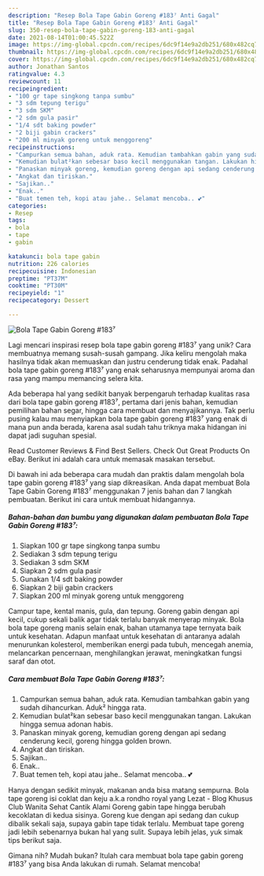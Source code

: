 ```yaml
---
description: "Resep Bola Tape Gabin Goreng #183⁷ Anti Gagal"
title: "Resep Bola Tape Gabin Goreng #183⁷ Anti Gagal"
slug: 350-resep-bola-tape-gabin-goreng-183-anti-gagal
date: 2021-08-14T01:00:45.522Z
image: https://img-global.cpcdn.com/recipes/6dc9f14e9a2db251/680x482cq70/bola-tape-gabin-goreng-183-foto-resep-utama.jpg
thumbnail: https://img-global.cpcdn.com/recipes/6dc9f14e9a2db251/680x482cq70/bola-tape-gabin-goreng-183-foto-resep-utama.jpg
cover: https://img-global.cpcdn.com/recipes/6dc9f14e9a2db251/680x482cq70/bola-tape-gabin-goreng-183-foto-resep-utama.jpg
author: Jonathan Santos
ratingvalue: 4.3
reviewcount: 11
recipeingredient:
- "100 gr tape singkong tanpa sumbu"
- "3 sdm tepung terigu"
- "3 sdm SKM"
- "2 sdm gula pasir"
- "1/4 sdt baking powder"
- "2 biji gabin crackers"
- "200 ml minyak goreng untuk menggoreng"
recipeinstructions:
- "Campurkan semua bahan, aduk rata. Kemudian tambahkan gabin yang sudah dihancurkan. Aduk² hingga rata."
- "Kemudian bulat²kan sebesar baso kecil menggunakan tangan. Lakukan hingga semua adonan habis."
- "Panaskan minyak goreng, kemudian goreng dengan api sedang cenderung kecil, goreng hingga golden brown."
- "Angkat dan tiriskan."
- "Sajikan.."
- "Enak.."
- "Buat temen teh, kopi atau jahe.. Selamat mencoba.. 💕"
categories:
- Resep
tags:
- bola
- tape
- gabin

katakunci: bola tape gabin 
nutrition: 226 calories
recipecuisine: Indonesian
preptime: "PT37M"
cooktime: "PT30M"
recipeyield: "1"
recipecategory: Dessert

---
```



![Bola Tape Gabin Goreng #183⁷](https://img-global.cpcdn.com/recipes/6dc9f14e9a2db251/680x482cq70/bola-tape-gabin-goreng-183-foto-resep-utama.jpg)

Lagi mencari inspirasi resep bola tape gabin goreng #183⁷ yang unik? Cara membuatnya memang susah-susah gampang. Jika keliru mengolah maka hasilnya tidak akan memuaskan dan justru cenderung tidak enak. Padahal bola tape gabin goreng #183⁷ yang enak seharusnya mempunyai aroma dan rasa yang mampu memancing selera kita.

Ada beberapa hal yang sedikit banyak berpengaruh terhadap kualitas rasa dari bola tape gabin goreng #183⁷, pertama dari jenis bahan, kemudian pemilihan bahan segar, hingga cara membuat dan menyajikannya. Tak perlu pusing kalau mau menyiapkan bola tape gabin goreng #183⁷ yang enak di mana pun anda berada, karena asal sudah tahu triknya maka hidangan ini dapat jadi suguhan spesial.

Read Customer Reviews &amp; Find Best Sellers. Check Out Great Products On eBay. Berikut ini adalah cara untuk memasak masakan tersebut.


Di bawah ini ada beberapa cara mudah dan praktis dalam mengolah bola tape gabin goreng #183⁷ yang siap dikreasikan. Anda dapat membuat Bola Tape Gabin Goreng #183⁷ menggunakan 7 jenis bahan dan 7 langkah pembuatan. Berikut ini cara untuk membuat hidangannya.

<!--inarticleads1-->

##### Bahan-bahan dan bumbu yang digunakan dalam pembuatan Bola Tape Gabin Goreng #183⁷:

1. Siapkan 100 gr tape singkong tanpa sumbu
1. Sediakan 3 sdm tepung terigu
1. Sediakan 3 sdm SKM
1. Siapkan 2 sdm gula pasir
1. Gunakan 1/4 sdt baking powder
1. Siapkan 2 biji gabin crackers
1. Siapkan 200 ml minyak goreng untuk menggoreng


Campur tape, kental manis, gula, dan tepung. Goreng gabin dengan api kecil, cukup sekali balik agar tidak terlalu banyak menyerap minyak. Bola bola tape goreng manis selain enak, bahan utamanya tape ternyata baik untuk kesehatan. Adapun manfaat untuk kesehatan di antaranya adalah menurunkan kolesterol, memberikan energi pada tubuh, mencegah anemia, melancarkan pencernaan, menghilangkan jerawat, meningkatkan fungsi saraf dan otot. 

<!--inarticleads2-->

##### Cara membuat Bola Tape Gabin Goreng #183⁷:

1. Campurkan semua bahan, aduk rata. Kemudian tambahkan gabin yang sudah dihancurkan. Aduk² hingga rata.
1. Kemudian bulat²kan sebesar baso kecil menggunakan tangan. Lakukan hingga semua adonan habis.
1. Panaskan minyak goreng, kemudian goreng dengan api sedang cenderung kecil, goreng hingga golden brown.
1. Angkat dan tiriskan.
1. Sajikan..
1. Enak..
1. Buat temen teh, kopi atau jahe.. Selamat mencoba.. 💕


Hanya dengan sedikit minyak, makanan anda bisa matang sempurna. Bola tape goreng isi coklat dan keju a.k.a rondho royal yang Lezat - Blog Khusus Club Wanita Sehat Cantik Alami Goreng gabin tape hingga berubah kecoklatan di kedua sisinya. Goreng kue dengan api sedang dan cukup dibalik sekali saja, supaya gabin tape tidak terlalu. Membuat tape goreng jadi lebih sebenarnya bukan hal yang sulit. Supaya lebih jelas, yuk simak tips berikut saja. 

Gimana nih? Mudah bukan? Itulah cara membuat bola tape gabin goreng #183⁷ yang bisa Anda lakukan di rumah. Selamat mencoba!

